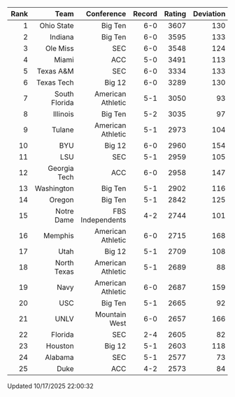 | Rank  | Team                 | Conference           | Record   | Rating | Deviation |
| ---:  | ---:                 | ---:                 | ---:     | ---:   | ---:      |
| 1     | Ohio State           | Big Ten              | 6-0      | 3607   | 130       |
| 2     | Indiana              | Big Ten              | 6-0      | 3595   | 133       |
| 3     | Ole Miss             | SEC                  | 6-0      | 3548   | 124       |
| 4     | Miami                | ACC                  | 5-0      | 3491   | 113       |
| 5     | Texas A&M            | SEC                  | 6-0      | 3334   | 133       |
| 6     | Texas Tech           | Big 12               | 6-0      | 3289   | 130       |
| 7     | South Florida        | American Athletic    | 5-1      | 3050   | 93        |
| 8     | Illinois             | Big Ten              | 5-2      | 3035   | 97        |
| 9     | Tulane               | American Athletic    | 5-1      | 2973   | 104       |
| 10    | BYU                  | Big 12               | 6-0      | 2960   | 154       |
| 11    | LSU                  | SEC                  | 5-1      | 2959   | 105       |
| 12    | Georgia Tech         | ACC                  | 6-0      | 2958   | 147       |
| 13    | Washington           | Big Ten              | 5-1      | 2902   | 116       |
| 14    | Oregon               | Big Ten              | 5-1      | 2842   | 125       |
| 15    | Notre Dame           | FBS Independents     | 4-2      | 2744   | 101       |
| 16    | Memphis              | American Athletic    | 6-0      | 2715   | 168       |
| 17    | Utah                 | Big 12               | 5-1      | 2709   | 108       |
| 18    | North Texas          | American Athletic    | 5-1      | 2689   | 88        |
| 19    | Navy                 | American Athletic    | 6-0      | 2687   | 159       |
| 20    | USC                  | Big Ten              | 5-1      | 2665   | 92        |
| 21    | UNLV                 | Mountain West        | 6-0      | 2657   | 166       |
| 22    | Florida              | SEC                  | 2-4      | 2605   | 82        |
| 23    | Houston              | Big 12               | 5-1      | 2603   | 118       |
| 24    | Alabama              | SEC                  | 5-1      | 2577   | 73        |
| 25    | Duke                 | ACC                  | 4-2      | 2573   | 84        |

Updated 10/17/2025 22:00:32
